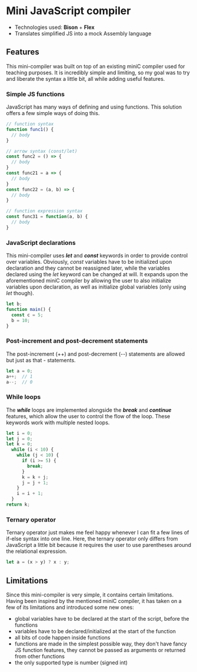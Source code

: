 # Mini JavaScript compiler

 - Technologies used: **Bison** + **Flex**
 - Translates simplified JS into a mock Assembly language

## Features
This mini-compiler was built on top of an existing miniC compiler used for teaching purposes. It is incredibly simple and limiting, so my
goal was to try and liberate the syntax a little bit, all while adding useful features. 
### Simple JS functions
JavaScript has many ways of defining and using functions. This solution offers a few simple ways of doing this.
```js
// function syntax
function func1() {
  // body
}

// arrow syntax (const/let)
const func2 = () => {
  // body
}
const func21 = a => {
  // body
}
const func22 = (a, b) => {
  // body
}

// function expression syntax
const func31 = function(a, b) {
  // body
}
```
### JavaScript declarations
This mini-compiler uses **_let_** and **_const_** keywords in order to provide control over variables.
Obviously, _const_ variables have to be initialized upon declaration and they cannot be reassigned later, while the variables declared using the _let_ keyword can be changed at will. It expands upon the aforementioned miniC compiler by allowing the user to also initialize variables upon declaration, as well as initialize global variables (only using _let_ though).
```js
let b;
function main() {
  const c = 5;
  b = 10;
}
```
### Post-increment and post-decrement **statements**
The post-increment (++) and post-decrement (--) statements are allowed but just as that - statements. 
```js
let a = 0; 
a++;  // 1
a--;  // 0
```

### While loops
The **_while_** loops are implemented alongside the **_break_** and **_continue_** features, which allow the user to control the flow of the loop. These keywords work with multiple nested loops.
```js
let i = 0;
let j = 0;
let k = 0;
  while (i < 10) {
    while (j < 10) {
      if (i >= 5) {
        break;
      }
      k = k + j;
      j = j + 1;
    }
    i = i + 1;
  }
return k;
```

### Ternary operator
Ternary operator just makes me feel happy whenever I can fit a few lines of if-else syntax into one line. Here, the ternary operator only differs from JavaScript  a little bit because it requires the user to use parentheses around the relational expression.
```js
let a = (x > y) ? x : y;
```

## Limitations
Since this mini-compiler is very simple, it contains certain limitations. Having been inspired by the mentioned miniC compiler, it has taken on a few of its limitations and introduced some new ones:
 - global variables have to be declared at the start of the script, before the functions
 - variables have to be declared/initialized at the start of the function
 - all bits of code happen inside functions
 - functions are made in the simplest possible way, they don't have fancy JS function features, they cannot be passed as arguments or returned from other functions
 - the only supported type is number (signed int)
